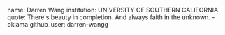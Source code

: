 name: Darren Wang
institution: UNIVERSITY OF SOUTHERN CALIFORNIA
quote: There's beauty in completion. And always faith in the unknown. -oklama
github_user: darren-wangg
